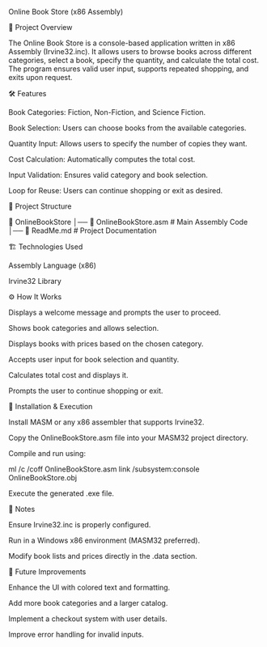 Online Book Store (x86 Assembly)

📌 Project Overview

The Online Book Store is a console-based application written in x86 Assembly (Irvine32.inc). It allows users to browse books across different categories, select a book, specify the quantity, and calculate the total cost. The program ensures valid user input, supports repeated shopping, and exits upon request.

🛠 Features

Book Categories: Fiction, Non-Fiction, and Science Fiction.

Book Selection: Users can choose books from the available categories.

Quantity Input: Allows users to specify the number of copies they want.

Cost Calculation: Automatically computes the total cost.

Input Validation: Ensures valid category and book selection.

Loop for Reuse: Users can continue shopping or exit as desired.

📂 Project Structure

📁 OnlineBookStore
│── 📄 OnlineBookStore.asm   # Main Assembly Code
│── 📄 ReadMe.md             # Project Documentation

🏗 Technologies Used

Assembly Language (x86)

Irvine32 Library

⚙️ How It Works

Displays a welcome message and prompts the user to proceed.

Shows book categories and allows selection.

Displays books with prices based on the chosen category.

Accepts user input for book selection and quantity.

Calculates total cost and displays it.

Prompts the user to continue shopping or exit.

📌 Installation & Execution

Install MASM or any x86 assembler that supports Irvine32.

Copy the OnlineBookStore.asm file into your MASM32 project directory.

Compile and run using:

ml /c /coff OnlineBookStore.asm
link /subsystem:console OnlineBookStore.obj

Execute the generated .exe file.

📝 Notes

Ensure Irvine32.inc is properly configured.

Run in a Windows x86 environment (MASM32 preferred).

Modify book lists and prices directly in the .data section.

🔗 Future Improvements

Enhance the UI with colored text and formatting.

Add more book categories and a larger catalog.

Implement a checkout system with user details.

Improve error handling for invalid inputs.
